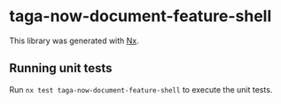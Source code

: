# taga-now-document-feature-shell

This library was generated with [Nx](https://nx.dev).

## Running unit tests

Run `nx test taga-now-document-feature-shell` to execute the unit tests.
